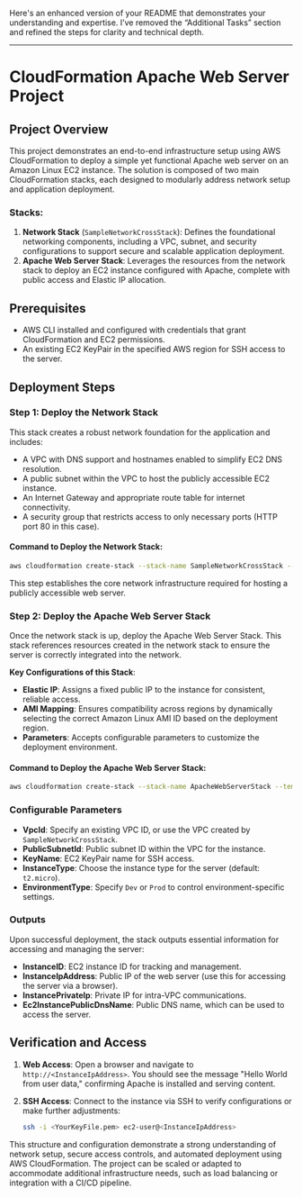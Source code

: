 Here's an enhanced version of your README that demonstrates your understanding and expertise. I’ve removed the “Additional Tasks” section and refined the steps for clarity and technical depth.

---

# CloudFormation Apache Web Server Project

## Project Overview
This project demonstrates an end-to-end infrastructure setup using AWS CloudFormation to deploy a simple yet functional Apache web server on an Amazon Linux EC2 instance. The solution is composed of two main CloudFormation stacks, each designed to modularly address network setup and application deployment.

### Stacks:
1. **Network Stack** (`SampleNetworkCrossStack`): Defines the foundational networking components, including a VPC, subnet, and security configurations to support secure and scalable application deployment.
2. **Apache Web Server Stack**: Leverages the resources from the network stack to deploy an EC2 instance configured with Apache, complete with public access and Elastic IP allocation.

## Prerequisites
- AWS CLI installed and configured with credentials that grant CloudFormation and EC2 permissions.
- An existing EC2 KeyPair in the specified AWS region for SSH access to the server.

## Deployment Steps

### Step 1: Deploy the Network Stack
This stack creates a robust network foundation for the application and includes:
- A VPC with DNS support and hostnames enabled to simplify EC2 DNS resolution.
- A public subnet within the VPC to host the publicly accessible EC2 instance.
- An Internet Gateway and appropriate route table for internet connectivity.
- A security group that restricts access to only necessary ports (HTTP port 80 in this case).

#### Command to Deploy the Network Stack:
```bash
aws cloudformation create-stack --stack-name SampleNetworkCrossStack --template-body file://network_template.yml
```

This step establishes the core network infrastructure required for hosting a publicly accessible web server.

### Step 2: Deploy the Apache Web Server Stack
Once the network stack is up, deploy the Apache Web Server Stack. This stack references resources created in the network stack to ensure the server is correctly integrated into the network.

**Key Configurations of this Stack**:
- **Elastic IP**: Assigns a fixed public IP to the instance for consistent, reliable access.
- **AMI Mapping**: Ensures compatibility across regions by dynamically selecting the correct Amazon Linux AMI ID based on the deployment region.
- **Parameters**: Accepts configurable parameters to customize the deployment environment.

#### Command to Deploy the Apache Web Server Stack:
```bash
aws cloudformation create-stack --stack-name ApacheWebServerStack --template-body file://apache_template.yml --parameters ParameterKey=KeyName,ParameterValue=<YourKeyName>
```

### Configurable Parameters
- **VpcId**: Specify an existing VPC ID, or use the VPC created by `SampleNetworkCrossStack`.
- **PublicSubnetId**: Public subnet ID within the VPC for the instance.
- **KeyName**: EC2 KeyPair name for SSH access.
- **InstanceType**: Choose the instance type for the server (default: `t2.micro`).
- **EnvironmentType**: Specify `Dev` or `Prod` to control environment-specific settings.

### Outputs
Upon successful deployment, the stack outputs essential information for accessing and managing the server:
- **InstanceID**: EC2 instance ID for tracking and management.
- **InstanceIpAddress**: Public IP of the web server (use this for accessing the server via a browser).
- **InstancePrivateIp**: Private IP for intra-VPC communications.
- **Ec2InstancePublicDnsName**: Public DNS name, which can be used to access the server.

## Verification and Access
1. **Web Access**: Open a browser and navigate to `http://<InstanceIpAddress>`. You should see the message "Hello World from user data," confirming Apache is installed and serving content.
   
2. **SSH Access**: Connect to the instance via SSH to verify configurations or make further adjustments:
   ```bash
   ssh -i <YourKeyFile.pem> ec2-user@<InstanceIpAddress>
   ```

This structure and configuration demonstrate a strong understanding of network setup, secure access controls, and automated deployment using AWS CloudFormation. The project can be scaled or adapted to accommodate additional infrastructure needs, such as load balancing or integration with a CI/CD pipeline. 